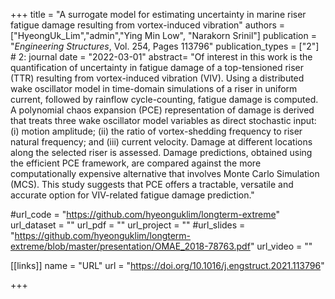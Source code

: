 +++
title = "A surrogate model for estimating uncertainty in marine riser fatigue damage resulting from vortex-induced vibration"
authors = ["HyeongUk_Lim","admin","Ying Min Low", "Narakorn Srinil"]
publication = "*Engineering Structures*, Vol. 254, Pages 113796"
publication_types = ["2"] # 2: journal
date = "2022-03-01"
abstract= "Of interest in this work is the quantification of uncertainty in fatigue damage of a top-tensioned riser (TTR) resulting from vortex-induced vibration (VIV). Using a distributed wake oscillator model in time-domain simulations of a riser in uniform current, followed by rainflow cycle-counting, fatigue damage is computed. A polynomial chaos expansion (PCE) representation of damage is derived that treats three wake oscillator model variables as direct stochastic input: (i) motion amplitude; (ii) the ratio of vortex-shedding frequency to riser natural frequency; and (iii) current velocity. Damage at different locations along the selected riser is assessed. Damage predictions, obtained using the efficient PCE framework, are compared against the more computationally expensive alternative that involves Monte Carlo Simulation (MCS). This study suggests that PCE offers a tractable, versatile and accurate option for VIV-related fatigue damage prediction."

#url_code = "https://github.com/hyeonguklim/longterm-extreme"
url_dataset = ""
url_pdf = ""
url_project = ""
#url_slides = "https://github.com/hyeonguklim/longterm-extreme/blob/master/presentation/OMAE_2018-78763.pdf"
url_video = ""

[[links]]
    name = "URL"
    url = "https://doi.org/10.1016/j.engstruct.2021.113796"

+++
